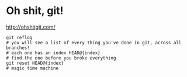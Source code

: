 # Oh shit, git!

http://ohshitgit.com/

~~~~
git reflog
# you will see a list of every thing you've done in git, across all branches!
# each one has an index HEAD@{index}
# find the one before you broke everything
git reset HEAD@{index}
# magic time machine
~~~~
